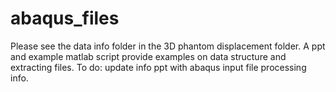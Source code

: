 # abaqus_files
Please see the data info folder in the 3D phantom displacement folder. A ppt and example matlab script provide examples on data structure and extracting files. 
To do: update info ppt with abaqus input file processing info. 
